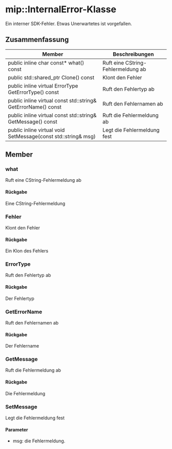 # <a name="class-mipinternalerror"></a>mip::InternalError-Klasse 
Ein interner SDK-Fehler. Etwas Unerwartetes ist vorgefallen.
  
## <a name="summary"></a>Zusammenfassung
 Member                        | Beschreibungen                                
--------------------------------|---------------------------------------------
public inline char const* what() const  |  Ruft eine CString-Fehlermeldung ab
public std::shared_ptr<Error> Clone() const  |  Klont den Fehler
public inline virtual ErrorType GetErrorType() const  |  Ruft den Fehlertyp ab
public inline virtual const std::string& GetErrorName() const  |  Ruft den Fehlernamen ab
public inline virtual const std::string& GetMessage() const  |  Ruft die Fehlermeldung ab
public inline virtual void SetMessage(const std::string& msg)  |  Legt die Fehlermeldung fest
  
## <a name="members"></a>Member
  
### <a name="what"></a>what
Ruft eine CString-Fehlermeldung ab
  
#### <a name="returns"></a>Rückgabe
Eine CString-Fehlermeldung
  
### <a name="error"></a>Fehler
Klont den Fehler
  
#### <a name="returns"></a>Rückgabe
Ein Klon des Fehlers
  
### <a name="errortype"></a>ErrorType
Ruft den Fehlertyp ab
  
#### <a name="returns"></a>Rückgabe
Der Fehlertyp
  
### <a name="geterrorname"></a>GetErrorName
Ruft den Fehlernamen ab
  
#### <a name="returns"></a>Rückgabe
Der Fehlername
  
### <a name="getmessage"></a>GetMessage
Ruft die Fehlermeldung ab
  
#### <a name="returns"></a>Rückgabe
Die Fehlermeldung
  
### <a name="setmessage"></a>SetMessage
Legt die Fehlermeldung fest
  
#### <a name="parameters"></a>Parameter
* msg: die Fehlermeldung.